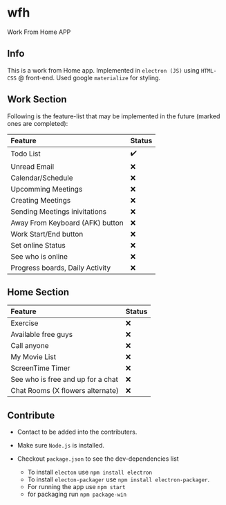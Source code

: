 # wfh

Work From Home APP

## Info

This is a work from Home app. Implemented in `electron (JS)` using `HTML-CSS` @ front-end. Used google `materialize` for styling.

## Work Section

Following is the feature-list that may be implemented in the future (marked ones are completed):

Feature | Status
:------------ | :-------------
Todo List | :heavy_check_mark:
Unread Email | :x:
Calendar/Schedule | :x:
Upcomming Meetings | :x:
Creating Meetings | :x:
Sending Meetings inivitations | :x:
Away From Keyboard (AFK) button | :x:
Work Start/End button | :x:
Set online Status | :x:
See who is online | :x:
Progress boards, Daily Activity | :x:

## Home Section

Feature | Status
:------------ | :-------------
Exercise | :x:
Available free guys | :x:
Call anyone | :x:
My Movie List | :x:
ScreenTime Timer | :x:
See who is free and up for a chat | :x:
Chat Rooms (X flowers alternate) | :x:

## Contribute

- Contact to be added into the contributers.

- Make sure `Node.js` is installed.

- Checkout `package.json` to see the dev-dependencies list
  - To install `electon` use `npm install electron`
  - To install `electon-packager` use `npm install electron-packager`.
  - For running the app use `npm start`
  - for packaging run `npm package-win`
